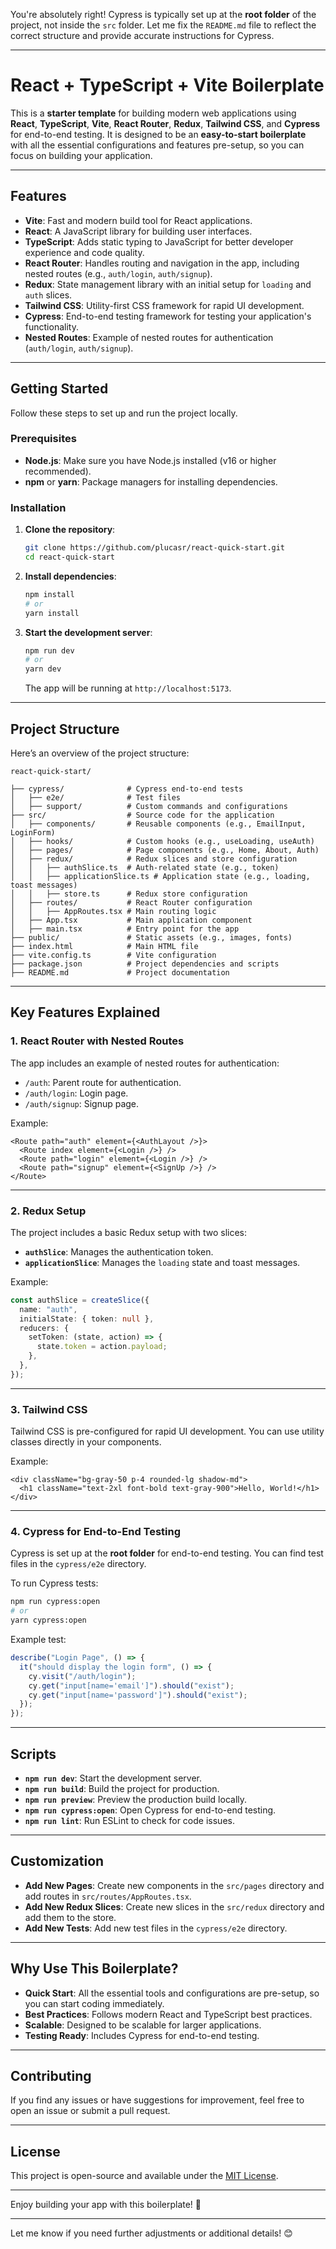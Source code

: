You're absolutely right! Cypress is typically set up at the **root folder** of the project, not inside the `src` folder. Let me fix the `README.md` file to reflect the correct structure and provide accurate instructions for Cypress.

---

# React + TypeScript + Vite Boilerplate

This is a **starter template** for building modern web applications using **React**, **TypeScript**, **Vite**, **React Router**, **Redux**, **Tailwind CSS**, and **Cypress** for end-to-end testing. It is designed to be an **easy-to-start boilerplate** with all the essential configurations and features pre-setup, so you can focus on building your application.

---

## Features

- **Vite**: Fast and modern build tool for React applications.
- **React**: A JavaScript library for building user interfaces.
- **TypeScript**: Adds static typing to JavaScript for better developer experience and code quality.
- **React Router**: Handles routing and navigation in the app, including nested routes (e.g., `auth/login`, `auth/signup`).
- **Redux**: State management library with an initial setup for `loading` and `auth` slices.
- **Tailwind CSS**: Utility-first CSS framework for rapid UI development.
- **Cypress**: End-to-end testing framework for testing your application's functionality.
- **Nested Routes**: Example of nested routes for authentication (`auth/login`, `auth/signup`).

---

## Getting Started

Follow these steps to set up and run the project locally.

### Prerequisites

- **Node.js**: Make sure you have Node.js installed (v16 or higher recommended).
- **npm** or **yarn**: Package managers for installing dependencies.

### Installation

1. **Clone the repository**:

   ```bash
   git clone https://github.com/plucasr/react-quick-start.git
   cd react-quick-start
   ```

2. **Install dependencies**:

   ```bash
   npm install
   # or
   yarn install
   ```

3. **Start the development server**:
   ```bash
   npm run dev
   # or
   yarn dev
   ```
   The app will be running at `http://localhost:5173`.

---

## Project Structure

Here’s an overview of the project structure:

```
react-quick-start/

├── cypress/              # Cypress end-to-end tests
│   ├── e2e/              # Test files
│   ├── support/          # Custom commands and configurations
├── src/                  # Source code for the application
│   ├── components/       # Reusable components (e.g., EmailInput, LoginForm)
│   ├── hooks/            # Custom hooks (e.g., useLoading, useAuth)
│   ├── pages/            # Page components (e.g., Home, About, Auth)
│   ├── redux/            # Redux slices and store configuration
│   │   ├── authSlice.ts  # Auth-related state (e.g., token)
│   │   ├── applicationSlice.ts # Application state (e.g., loading, toast messages)
│   │   ├── store.ts      # Redux store configuration
│   ├── routes/           # React Router configuration
│   │   ├── AppRoutes.tsx # Main routing logic
│   ├── App.tsx           # Main application component
│   ├── main.tsx          # Entry point for the app
├── public/               # Static assets (e.g., images, fonts)
├── index.html            # Main HTML file
├── vite.config.ts        # Vite configuration
├── package.json          # Project dependencies and scripts
├── README.md             # Project documentation
```

---

## Key Features Explained

### 1. **React Router with Nested Routes**

The app includes an example of nested routes for authentication:

- `/auth`: Parent route for authentication.
- `/auth/login`: Login page.
- `/auth/signup`: Signup page.

Example:

```tsx
<Route path="auth" element={<AuthLayout />}>
  <Route index element={<Login />} />
  <Route path="login" element={<Login />} />
  <Route path="signup" element={<SignUp />} />
</Route>
```

---

### 2. **Redux Setup**

The project includes a basic Redux setup with two slices:

- **`authSlice`**: Manages the authentication token.
- **`applicationSlice`**: Manages the `loading` state and toast messages.

Example:

```ts
const authSlice = createSlice({
  name: "auth",
  initialState: { token: null },
  reducers: {
    setToken: (state, action) => {
      state.token = action.payload;
    },
  },
});
```

---

### 3. **Tailwind CSS**

Tailwind CSS is pre-configured for rapid UI development. You can use utility classes directly in your components.

Example:

```tsx
<div className="bg-gray-50 p-4 rounded-lg shadow-md">
  <h1 className="text-2xl font-bold text-gray-900">Hello, World!</h1>
</div>
```

---

### 4. **Cypress for End-to-End Testing**

Cypress is set up at the **root folder** for end-to-end testing. You can find test files in the `cypress/e2e` directory.

To run Cypress tests:

```bash
npm run cypress:open
# or
yarn cypress:open
```

Example test:

```js
describe("Login Page", () => {
  it("should display the login form", () => {
    cy.visit("/auth/login");
    cy.get("input[name='email']").should("exist");
    cy.get("input[name='password']").should("exist");
  });
});
```

---

## Scripts

- **`npm run dev`**: Start the development server.
- **`npm run build`**: Build the project for production.
- **`npm run preview`**: Preview the production build locally.
- **`npm run cypress:open`**: Open Cypress for end-to-end testing.
- **`npm run lint`**: Run ESLint to check for code issues.

---

## Customization

- **Add New Pages**: Create new components in the `src/pages` directory and add routes in `src/routes/AppRoutes.tsx`.
- **Add New Redux Slices**: Create new slices in the `src/redux` directory and add them to the store.
- **Add New Tests**: Add new test files in the `cypress/e2e` directory.

---

## Why Use This Boilerplate?

- **Quick Start**: All the essential tools and configurations are pre-setup, so you can start coding immediately.
- **Best Practices**: Follows modern React and TypeScript best practices.
- **Scalable**: Designed to be scalable for larger applications.
- **Testing Ready**: Includes Cypress for end-to-end testing.

---

## Contributing

If you find any issues or have suggestions for improvement, feel free to open an issue or submit a pull request.

---

## License

This project is open-source and available under the [MIT License](LICENSE).

---

Enjoy building your app with this boilerplate! 🚀

---

Let me know if you need further adjustments or additional details! 😊
